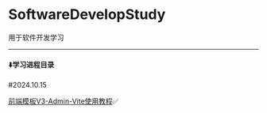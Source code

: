 # SoftwareDevelopStudy
用于软件开发学习

------

#### ⬇️学习进程目录

#2024.10.15

[前端模板V3-Admin-Vite使用教程](https://github.com/SunYiGui/SoftwareDevelopStudy/blob/main/front/Vue3/%E6%A8%A1%E6%9D%BF/V3%20Admin%20Vite/V3%20Admin%20Vite%E6%95%99%E7%A8%8B.md)✅

